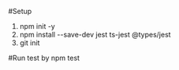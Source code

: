 #Setup

1. npm init -y
2. npm install --save-dev jest ts-jest @types/jest
3. git init

#Run test by
npm test
